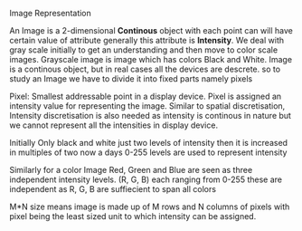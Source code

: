 <p> Image Representation </p>
An Image is a 2-dimensional <b>Continous</b> object with each point can will have certain value of attribute generally this attribute is <b>Intensity</b>. We deal with gray scale initially to get an understanding and then move to color scale images.
Grayscale image is image which has colors Black and White. Image is a continous object, but in real cases all the devices are descrete. so to study an Image we have to divide it into fixed parts namely pixels

Pixel: Smallest addressable point in a display device. Pixel is assigned an intensity value for representing the image.
Similar to spatial discretisation, Intensity discretisation is also needed as intensity is continous in nature but we cannot represent all the intensities in display device.

Initially Only black and white just two levels of intensity then it is increased in multiples of two now a days 0-255 levels are used to represent intensity

Similarly for a color Image Red, Green and Blue are seen as three independent intensity levels. (R, G, B) each ranging from 0-255 these are independent as R, G, B are suffiecient to span all colors

M*N size means image is made up of M rows and N columns of pixels with pixel being the least sized unit to which intensity can be assigned.
